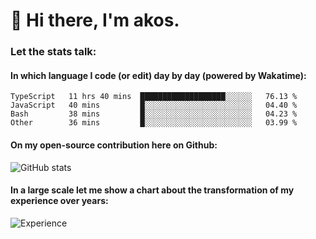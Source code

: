# 👋 Hi there, I'm akos. 


### Let the stats talk:


#### In which language I code (or edit) day by day (powered by Wakatime): 

<!--START_SECTION:waka-->

```text
TypeScript   11 hrs 40 mins  ███████████████████░░░░░░   76.13 %
JavaScript   40 mins         █░░░░░░░░░░░░░░░░░░░░░░░░   04.40 %
Bash         38 mins         █░░░░░░░░░░░░░░░░░░░░░░░░   04.23 %
Other        36 mins         █░░░░░░░░░░░░░░░░░░░░░░░░   03.99 %
```

<!--END_SECTION:waka-->

#### On my open-source contribution here on Github:
 
![GitHub stats](https://github-readme-stats.vercel.app/api?username=akosbalasko)

#### In a large scale let me show a chart about the transformation of my experience over years:   

![Experience](https://cr-skills-chart-widget.azurewebsites.net/api/api?username=akosbalasko)
